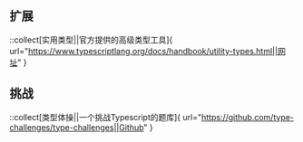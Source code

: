 ---
---

## 扩展

::collect[实用类型||官方提供的高级类型工具]{ url="https://www.typescriptlang.org/docs/handbook/utility-types.html||网址" }


## 挑战

::collect[类型体操||一个挑战Typescript的题库]{ url="https://github.com/type-challenges/type-challenges||Github" }
